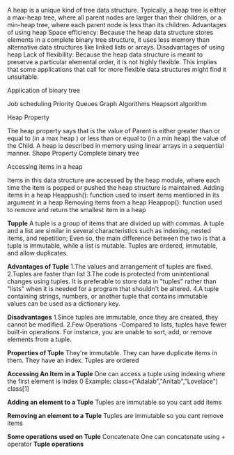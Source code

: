 A heap is a unique kind of tree data structure. Typically, a heap tree is either a max-heap tree, where all parent nodes are larger than their children, or a min-heap tree, where each parent node is less than its children.
Advantages of using heap
Space efficiency: Because the heap data structure stores elements in a complete binary tree structure, it uses less memory than alternative data structures like linked lists or arrays.
Disadvantages of using heap
Lack of flexibility: Because the heap data structure is meant to preserve a particular elemental order, it is not highly flexible. This implies that some applications that call for more flexible data structures might find it unsuitable.

Application of binary tree

Job scheduling
Priority Queues
Graph Algorithms
Heapsort algorithm

Heap Property

The heap property says that is the value of Parent is either greater than or equal to (in a max heap ) or less than or equal to (in a min heap) the value of the Child.
A heap is described in memory using linear arrays in a sequential manner.
Shape Property
Complete binary tree

Accessing items in a heap

Items in this data structure are accessed by the heap module, where each time the item is popped or pushed the heap structure is maintained. 
Adding items in a heap
Heappush(): function used to insert items mentioned in its argument in a heap
Removing items from a heap
Heappop(): function used to remove and return the smallest item in a heap




**Tupple**
A tuple is a group of items that are divided up with commas. A tuple and a list are similar in several characteristics such as indexing, nested items, and repetition; Even so, the main difference between the two is that a tuple is immutable, while a list is mutable.
Tuples are ordered, immutable, and allow duplicates.

**Advantages of Tuple**
1.The values and arrangement of tuples are fixed.
2.Tuples are faster than list
3.The code is protected from unintentional changes using tuples. It is preferable to store data in "tuples" rather than "lists" when it is needed for a program that shouldn't be altered.
4.A tuple containing strings, numbers, or another tuple that contains immutable values can be used as a dictionary key.

**Disadvantages**
1.Since tuples are immutable, once they are created, they cannot be modified.
2.Few Operations -Compared to lists, tuples have fewer built-in operations. For instance, you are unable to sort, add, or remove elements from a tuple.

**Properties of Tuple**
They're immutable.
They can have duplicate items in them.
They have an index.
Tuples are ordered

**Accessing An Item in a Tuple**
One can access a tuple using indexing where the first element is index 0
Example:
class=("Adalab","Anitab","Lovelace")
class[1]

**Adding an element to a Tuple**
Tuples are immutable so you cant add items 

**Removing an element to a Tuple**
Tuples are immutable so you cant remove items

**Some operations used on Tuple**
Concatenate 
One can concatenate using + operator
**Tuple operations**
